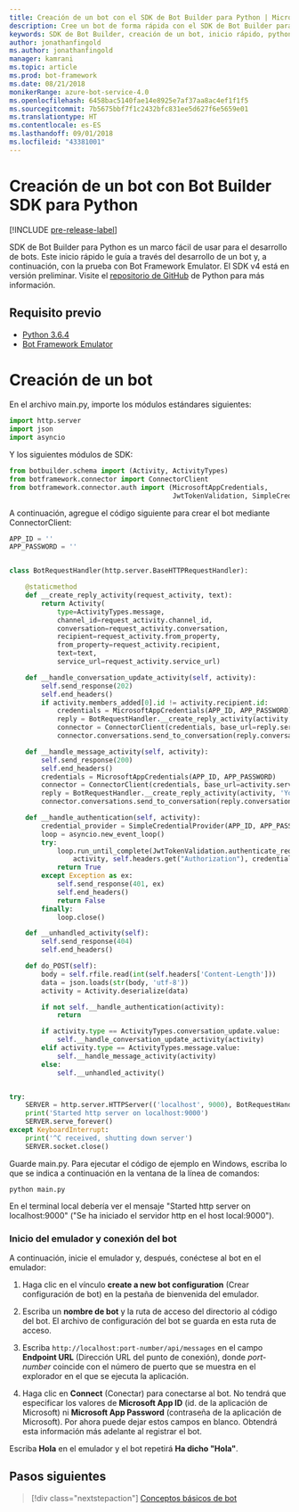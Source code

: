 ```yaml
---
title: Creación de un bot con el SDK de Bot Builder para Python | Microsoft Docs
description: Cree un bot de forma rápida con el SDK de Bot Builder para Python.
keywords: SDK de Bot Builder, creación de un bot, inicio rápido, python, introducción
author: jonathanfingold
ms.author: jonathanfingold
manager: kamrani
ms.topic: article
ms.prod: bot-framework
ms.date: 08/21/2018
monikerRange: azure-bot-service-4.0
ms.openlocfilehash: 6458bac5140fae14e8925e7af37aa8ac4ef1f1f5
ms.sourcegitcommit: 7b5675bbf7f1c2432bfc831ee5d627f6e5659e01
ms.translationtype: HT
ms.contentlocale: es-ES
ms.lasthandoff: 09/01/2018
ms.locfileid: "43381001"
---
```

# <a name="create-a-bot-with-the-bot-builder-sdk-for-python"></a>Creación de un bot con Bot Builder SDK para Python
[!INCLUDE [pre-release-label](../includes/pre-release-label.md)]

SDK de Bot Builder para Python es un marco fácil de usar para el desarrollo de bots. Este inicio rápido le guía a través del desarrollo de un bot y, a continuación, con la prueba con Bot Framework Emulator. El SDK v4 está en versión preliminar. Visite el [repositorio de GitHub](https://github.com/Microsoft/botbuilder-python) de Python para más información. 

## <a name="pre-requisite"></a>Requisito previo
- [Python 3.6.4](https://www.python.org/downloads/) 
- [Bot Framework Emulator](https://github.com/Microsoft/BotFramework-Emulator/releases)

# <a name="create-a-bot"></a>Creación de un bot
En el archivo main.py, importe los módulos estándares siguientes:

```python
import http.server
import json
import asyncio
```

Y los siguientes módulos de SDK:
```python
from botbuilder.schema import (Activity, ActivityTypes)
from botframework.connector import ConnectorClient
from botframework.connector.auth import (MicrosoftAppCredentials,
                                         JwtTokenValidation, SimpleCredentialProvider)
```
A continuación, agregue el código siguiente para crear el bot mediante ConnectorClient:
```python
APP_ID = ''
APP_PASSWORD = ''


class BotRequestHandler(http.server.BaseHTTPRequestHandler):

    @staticmethod
    def __create_reply_activity(request_activity, text):
        return Activity(
            type=ActivityTypes.message,
            channel_id=request_activity.channel_id,
            conversation=request_activity.conversation,
            recipient=request_activity.from_property,
            from_property=request_activity.recipient,
            text=text,
            service_url=request_activity.service_url)

    def __handle_conversation_update_activity(self, activity):
        self.send_response(202)
        self.end_headers()
        if activity.members_added[0].id != activity.recipient.id:
            credentials = MicrosoftAppCredentials(APP_ID, APP_PASSWORD)
            reply = BotRequestHandler.__create_reply_activity(activity, 'Hello and welcome to the echo bot!')
            connector = ConnectorClient(credentials, base_url=reply.service_url)
            connector.conversations.send_to_conversation(reply.conversation.id, reply)

    def __handle_message_activity(self, activity):
        self.send_response(200)
        self.end_headers()
        credentials = MicrosoftAppCredentials(APP_ID, APP_PASSWORD)
        connector = ConnectorClient(credentials, base_url=activity.service_url)
        reply = BotRequestHandler.__create_reply_activity(activity, 'You said: %s' % activity.text)
        connector.conversations.send_to_conversation(reply.conversation.id, reply)

    def __handle_authentication(self, activity):
        credential_provider = SimpleCredentialProvider(APP_ID, APP_PASSWORD)
        loop = asyncio.new_event_loop()
        try:
            loop.run_until_complete(JwtTokenValidation.authenticate_request(
                activity, self.headers.get("Authorization"), credential_provider))
            return True
        except Exception as ex:
            self.send_response(401, ex)
            self.end_headers()
            return False
        finally:
            loop.close()

    def __unhandled_activity(self):
        self.send_response(404)
        self.end_headers()

    def do_POST(self):
        body = self.rfile.read(int(self.headers['Content-Length']))
        data = json.loads(str(body, 'utf-8'))
        activity = Activity.deserialize(data)

        if not self.__handle_authentication(activity):
            return

        if activity.type == ActivityTypes.conversation_update.value:
            self.__handle_conversation_update_activity(activity)
        elif activity.type == ActivityTypes.message.value:
            self.__handle_message_activity(activity)
        else:
            self.__unhandled_activity()


try:
    SERVER = http.server.HTTPServer(('localhost', 9000), BotRequestHandler)
    print('Started http server on localhost:9000')
    SERVER.serve_forever()
except KeyboardInterrupt:
    print('^C received, shutting down server')
    SERVER.socket.close()
```


Guarde main.py. Para ejecutar el código de ejemplo en Windows, escriba lo que se indica a continuación en la ventana de la línea de comandos:
```
python main.py
```
En el terminal local debería ver el mensaje "Started http server on localhost:9000" ("Se ha iniciado el servidor http en el host local:9000").

### <a name="start-the-emulator-and-connect-your-bot"></a>Inicio del emulador y conexión del bot

A continuación, inicie el emulador y, después, conéctese al bot en el emulador:


1. Haga clic en el vínculo **create a new bot configuration** (Crear configuración de bot) en la pestaña de bienvenida del emulador. 

2. Escriba un **nombre de bot** y la ruta de acceso del directorio al código del bot. El archivo de configuración del bot se guarda en esta ruta de acceso.

3. Escriba `http://localhost:port-number/api/messages` en el campo **Endpoint URL** (Dirección URL del punto de conexión), donde *port-number* coincide con el número de puerto que se muestra en el explorador en el que se ejecuta la aplicación.

4. Haga clic en **Connect** (Conectar) para conectarse al bot. No tendrá que especificar los valores de **Microsoft App ID** (id. de la aplicación de Microsoft) ni **Microsoft App Password** (contraseña de la aplicación de Microsoft). Por ahora puede dejar estos campos en blanco. Obtendrá esta información más adelante al registrar el bot.

Escriba **Hola** en el emulador y el bot repetirá **Ha dicho "Hola"**.

## <a name="next-steps"></a>Pasos siguientes

> [!div class="nextstepaction"]
> [Conceptos básicos de bot](../v4sdk/bot-builder-basics.md)
